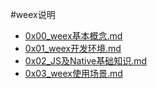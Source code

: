 #weex说明


- [0x00_weex基本概念.md](0x00_weex基本概念.md)
- [0x01_weex开发环境.md](0x01_weex开发环境.md)
- [0x02_JS及Native基础知识.md](0x02_JS及Native基础知识.md)
- [0x03_weex使用场景.md](0x03_weex使用场景.md)